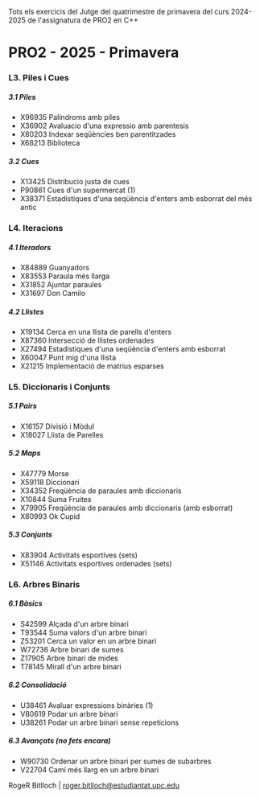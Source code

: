 Tots els exercicis del Jutge del quatrimestre de primavera del curs 2024-2025 de l'assignatura de PRO2 en C++


# PRO2 - 2025 - Primavera
### L3. Piles i Cues
##### 3.1 Piles
- X96935   Palíndroms amb piles
- X36902   Avaluacio d'una expressio amb parentesis
- X80203   Indexar seqüències ben parentitzades
- X68213   Biblioteca
##### 3.2 Cues
- X13425   Distribucio justa de cues
- P90861   Cues d'un supermercat (1)
- X38371   Estadístiques d'una seqüència d'enters amb esborrat del més antic
### L4. Iteracions
##### 4.1 Iteradors
- X84889   Guanyadors
- X83553   Paraula més llarga
- X31852   Ajuntar paraules
- X31697   Don Camilo
##### 4.2 Llistes
- X19134   Cerca en una llista de parells d'enters
- X87360   Intersecció de llistes ordenades
- X27494   Estadístiques d'una seqüència d'enters amb esborrat
- X60047   Punt mig d'una llista
- X21215   Implementació de matrius esparses
### L5. Diccionaris i Conjunts
##### 5.1 Pairs
- X16157   Divisió i Mòdul
- X18027   Llista de Parelles
##### 5.2 Maps
- X47779   Morse
- X59118   Diccionari
- X34352   Freqüència de paraules amb diccionaris
- X10844   Suma Fruites
- X79905   Freqüència de paraules amb diccionaris (amb esborrat)
- X80993   Ok Cupid
##### 5.3 Conjunts
- X83904   Activitats esportives (sets)
- X51146   Activitats esportives ordenades (sets)
### L6. Arbres Binaris
##### 6.1 Bàsics
- S42599   Alçada d'un arbre binari
- T93544   Suma valors d'un arbre binari
- Z53201   Cerca un valor en un arbre binari
- W72736   Arbre binari de sumes
- Z17905   Arbre binari de mides
- T78145   Mirall d'un arbre binari
##### 6.2 Consolidació
- U38461   Avaluar expressions binàries (1)
- V80619   Podar un arbre binari
- U38261   Podar un arbre binari sense repeticions
##### 6.3 Avançats (no fets encara)
- W90730   Ordenar un arbre binari per sumes de subarbres
- V22704   Camí més llarg en un arbre binari


RogeR Bitlloch | roger.bitlloch@estudiantat.upc.edu